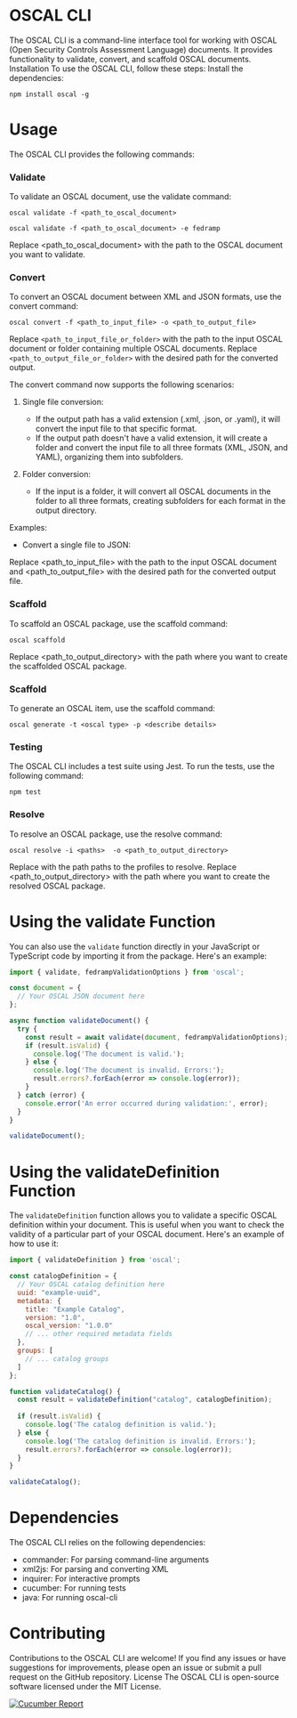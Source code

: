# OSCAL CLI
The OSCAL CLI is a command-line interface tool for working with OSCAL (Open Security Controls Assessment Language) documents. It provides functionality to validate, convert, and scaffold OSCAL documents.
Installation
To use the OSCAL CLI, follow these steps:
Install the dependencies:
```
npm install oscal -g
```

# Usage
The OSCAL CLI provides the following commands:
### Validate
To validate an OSCAL document, use the validate command:
```
oscal validate -f <path_to_oscal_document>

oscal validate -f <path_to_oscal_document> -e fedramp

```
Replace <path_to_oscal_document> with the path to the OSCAL document you want to validate.
### Convert
To convert an OSCAL document between XML and JSON formats, use the convert command:
```
oscal convert -f <path_to_input_file> -o <path_to_output_file>
```

Replace `<path_to_input_file_or_folder>` with the path to the input OSCAL document or folder containing multiple OSCAL documents. Replace `<path_to_output_file_or_folder>` with the desired path for the converted output.

The convert command now supports the following scenarios:

1. Single file conversion:
   - If the output path has a valid extension (.xml, .json, or .yaml), it will convert the input file to that specific format.
   - If the output path doesn't have a valid extension, it will create a folder and convert the input file to all three formats (XML, JSON, and YAML), organizing them into subfolders.

2. Folder conversion:
   - If the input is a folder, it will convert all OSCAL documents in the folder to all three formats, creating subfolders for each format in the output directory.

Examples:

- Convert a single file to JSON:

Replace <path_to_input_file> with the path to the input OSCAL document and <path_to_output_file> with the desired path for the converted output file.
### Scaffold
To scaffold an OSCAL package, use the scaffold command:
```
oscal scaffold 
```
Replace <path_to_output_directory> with the path where you want to create the scaffolded OSCAL package.
### Scaffold
To generate an OSCAL item, use the scaffold command:
```
oscal generate -t <oscal type> -p <describe details>
```
### Testing
The OSCAL CLI includes a test suite using Jest. To run the tests, use the following command:
```
npm test
```
### Resolve
To resolve an OSCAL package, use the resolve command:
```
oscal resolve -i <paths>  -o <path_to_output_directory>
```
Replace <paths> with the path paths to the profiles to resolve.
Replace <path_to_output_directory> with the path where you want to create the resolved OSCAL package.



# Using the validate Function

You can also use the `validate` function directly in your JavaScript or TypeScript code by importing it from the package. Here's an example:

```javascript
import { validate, fedrampValidationOptions } from 'oscal';

const document = {
  // Your OSCAL JSON document here
};

async function validateDocument() {
  try {
    const result = await validate(document, fedrampValidationOptions);
    if (result.isValid) {
      console.log('The document is valid.');
    } else {
      console.log('The document is invalid. Errors:');
      result.errors?.forEach(error => console.log(error));
    }
  } catch (error) {
    console.error('An error occurred during validation:', error);
  }
}

validateDocument();
```

# Using the validateDefinition Function

The `validateDefinition` function allows you to validate a specific OSCAL definition within your document. This is useful when you want to check the validity of a particular part of your OSCAL document. Here's an example of how to use it:

```javascript
import { validateDefinition } from 'oscal';

const catalogDefinition = {
  // Your OSCAL catalog definition here
  uuid: "example-uuid",
  metadata: {
    title: "Example Catalog",
    version: "1.0",
    oscal_version: "1.0.0"
    // ... other required metadata fields
  },
  groups: [
    // ... catalog groups
  ]
};

function validateCatalog() {
  const result = validateDefinition("catalog", catalogDefinition);
  
  if (result.isValid) {
    console.log('The catalog definition is valid.');
  } else {
    console.log('The catalog definition is invalid. Errors:');
    result.errors?.forEach(error => console.log(error));
  }
}

validateCatalog();
```
# Dependencies
The OSCAL CLI relies on the following dependencies:

- commander: For parsing command-line arguments
- xml2js: For parsing and converting XML
- inquirer: For interactive prompts
- cucumber: For running tests
- java: For running oscal-cli 


# Contributing
Contributions to the OSCAL CLI are welcome! If you find any issues or have suggestions for improvements, please open an issue or submit a pull request on the GitHub repository.
License
The OSCAL CLI is open-source software licensed under the MIT License.

[![Cucumber Report](https://github.com/GSA/oscal-js/actions/workflows/cucumber-report.yaml/badge.svg)](https://github.com/GSA/oscal-js/actions/workflows/cucumber-tests.yaml)